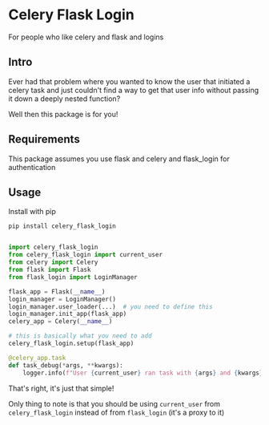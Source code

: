 # Celery Flask Login

For people who like celery and flask and logins

## Intro

Ever had that problem where you wanted to know the user that initiated a celery task
and just couldn't find a way to get that user info without passing it down a deeply nested function?

Well then this package is for you!


## Requirements

This package assumes you use flask and celery and flask_login for authentication

## Usage

Install with pip

```
pip install celery_flask_login
```

```python

import celery_flask_login
from celery_flask_login import current_user
from celery import Celery
from flask import Flask
from flask_login import LoginManager

flask_app = Flask(__name__)
login_manager = LoginManager()
login_manager.user_loader(...)  # you need to define this
login_manager.init_app(flask_app)
celery_app = Celery(__name__)

# this is basically what you need to add
celery_flask_login.setup(flask_app)

@celery_app.task
def task_debug(*args, **kwargs):
    logger.info(f"User {current_user} ran task with {args} and {kwargs}")
```

That's right, it's just that simple!


Only thing to note is that you should be using `current_user` from `celery_flask_login`
instead of from `flask_login` (it's a proxy to it)

